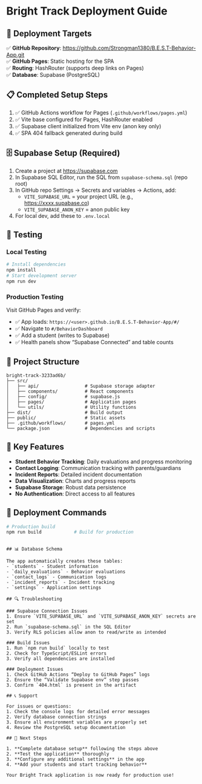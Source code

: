 # Bright Track Deployment Guide

## 🚀 Deployment Targets

✅ **GitHub Repository**: https://github.com/Strongman1380/B.E.S.T-Behavior-App.git  
✅ **GitHub Pages**: Static hosting for the SPA  
✅ **Routing**: HashRouter (supports deep links on Pages)  
✅ **Database**: Supabase (PostgreSQL)

## 📋 Completed Setup Steps

1. ✅ GitHub Actions workflow for Pages (`.github/workflows/pages.yml`)
2. ✅ Vite base configured for Pages, HashRouter enabled
3. ✅ Supabase client initialized from Vite env (anon key only)
4. ✅ SPA 404 fallback generated during build

## 🗄️ Supabase Setup (Required)

1. Create a project at https://supabase.com
2. In Supabase SQL Editor, run the SQL from `supabase-schema.sql` (repo root)
3. In GitHub repo Settings → Secrets and variables → Actions, add:
   - `VITE_SUPABASE_URL` = your project URL (e.g., https://xxxx.supabase.co)
   - `VITE_SUPABASE_ANON_KEY` = anon public key
4. For local dev, add these to `.env.local`

## 🧪 Testing

### Local Testing
```bash
# Install dependencies
npm install
# Start development server
npm run dev
```

### Production Testing
Visit GitHub Pages and verify:
- ✅ App loads: `https://<user>.github.io/B.E.S.T-Behavior-App/#/`
- ✅ Navigate to `#/BehaviorDashboard`
- ✅ Add a student (writes to Supabase)
- ✅ Health panels show “Supabase Connected” and table counts

## 📁 Project Structure

```
bright-track-3233ad6b/
├── src/
│   ├── api/                 # Supabase storage adapter
│   ├── components/          # React components
│   ├── config/              # supabase.js
│   ├── pages/               # Application pages
│   └── utils/               # Utility functions
├── dist/                    # Build output
├── public/                  # Static assets
├── .github/workflows/       # pages.yml
└── package.json             # Dependencies and scripts
```

## 🔧 Key Features

- **Student Behavior Tracking**: Daily evaluations and progress monitoring
- **Contact Logging**: Communication tracking with parents/guardians
- **Incident Reports**: Detailed incident documentation
- **Data Visualization**: Charts and progress reports
- **Supabase Storage**: Robust data persistence
- **No Authentication**: Direct access to all features

## 🚀 Deployment Commands

```bash
# Production build
npm run build            # Build for production
```
```

## 📊 Database Schema

The app automatically creates these tables:
- `students` - Student information
- `daily_evaluations` - Behavior evaluations
- `contact_logs` - Communication logs
- `incident_reports` - Incident tracking
- `settings` - Application settings

## 🔍 Troubleshooting

### Supabase Connection Issues
1. Ensure `VITE_SUPABASE_URL` and `VITE_SUPABASE_ANON_KEY` secrets are set
2. Run `supabase-schema.sql` in the SQL Editor
3. Verify RLS policies allow anon to read/write as intended

### Build Issues
1. Run `npm run build` locally to test
2. Check for TypeScript/ESLint errors
3. Verify all dependencies are installed

### Deployment Issues
1. Check GitHub Actions “Deploy to GitHub Pages” logs
2. Ensure the “Validate Supabase env” step passes
3. Confirm `404.html` is present in the artifact

## 📞 Support

For issues or questions:
1. Check the console logs for detailed error messages
2. Verify database connection strings
3. Ensure all environment variables are properly set
4. Review the PostgreSQL setup documentation

## 🎉 Next Steps

1. **Complete database setup** following the steps above
2. **Test the application** thoroughly
3. **Configure any additional settings** in the app
4. **Add your students and start tracking behavior**

Your Bright Track application is now ready for production use!
